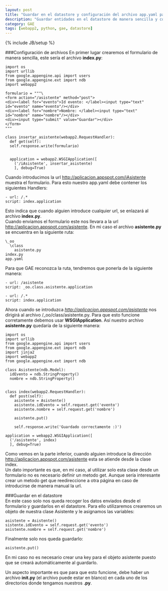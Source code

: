 ```yaml
---
layout: post
title: "Guardar en el datastore y configuración del archivo app.yaml para GAE"
description: "Guardar entidades en el datastore de manera sencilla y configurar el archivo app.yaml para poer tener varios directorios."
category: GAE
tags: [webapp2, python, gae, datastore]
---
```

{% include JB/setup %}

###Configuración de archivos
En primer lugar crearemos el formulario de manera sencilla, este sería el archivo **index.py**:

```
import os
import urllib
from google.appengine.api import users
from google.appengine.ext import ndb
import webapp2

formulario = """\
<form action="/asistente" method="post">
<div><label for="evento">Id evento: </label><input type="text" id="evento" name="evento"/></div>
<div><label for="nombre">Nombre: </label><input type="text" id="nombre" name="nombre"/></div>
<div><input type="submit" value="Guardar"></div>
</form>
"""

class insertar_asistente(webapp2.RequestHandler):
  def get(self):
  self.response.write(formulario)


  application = webapp2.WSGIApplication([
    ('/iAsistente', insertar_asistente)
    ], debug=True)

```

Cuando introducimos la url http://aplicacion.appspot.com/iAsistente muestra el formulario. Para esto nuestro app.yaml debe contener los siguientes Handlers:

```
- url: /.*
script: index.application
```
Esto indica que cuando alguien introduce cualquier url, se enlazará al archivo **index.py**.  
Cuando enviamos el formulario este nos llevara a la url http://aplicacion.appspot.com/asistente. En mi caso el archivo **asistente.py** se encuentra en la siguiente ruta:

```
\_oo
  \class
    asistente.py
index.py
app.yaml
```

Para que GAE reconozca la ruta, tendremos que ponerla de la siguiente manera:

```
- url: /asistente
script: _oo.class.asistente.application

- url: /.*
script: index.application
```

Ahora cuando se introduzca *http://aplicacion.appspot.com/asistente* nos dirigirá al archivo /_oo/class/asistente.py. Para que esto funcione corretamente debemos usar **WSGIApplication**. Así nuestro archivo **asistente.py** quedaría de la siguiente manera:

```
import os
import urllib
from google.appengine.api import users
from google.appengine.ext import ndb
import jinja2
import webapp2
from google.appengine.ext import ndb

class Asistente(ndb.Model):
  idEvento = ndb.StringProperty()
  nombre = ndb.StringProperty()


class index(webapp2.RequestHandler):
  def post(self):
    asistente = Asistente()
    asistente.idEvento = self.request.get('evento')
    asistente.nombre = self.request.get('nombre')

    asistente.put()

    self.response.write('Guardado correctamente :)')

application = webapp2.WSGIApplication([
  ('/asistente', index)
  ], debug=True)

```

Como vemos en la parte inferior, cuando alguien introduce la dirección http://aplicacion.appspot.com/asistente esta se atiende desde la clase index.  
Un dato importante es que, en mi caso, al utilizar solo esta clase desde un formulario no es necesario definir un metodo get. Aunque sería interesante crear un metodo get que reedireccione a otra página en caso de introducirse de manera manual la url.

###Guardar en el datastore  
En este caso solo nos queda recoger los datos enviados desde el formulario y guardarlos en el datastore. Para ello utilizaremos crearemos un objeto de nuestra clase Asistente y le asignamos las variables:

```
asistente = Asistente()  
sistente.idEvento = self.request.get('evento')  
asistente.nombre = self.request.get('nombre')  
```

Finalmente solo nos queda guardarlo:

```
asistente.put()  
```

En mi caso no es necesario crear una key para el objeto asistente puesto que se creará automáticamente al guardarlo.  

Un aspecto importante es que para que esto funcione, debe haber un archivo **__init__.py** (el archivo puede estar en blanco) en cada uno de los directorios donde tengamos nuestros **.py**.
